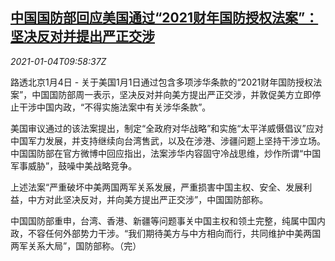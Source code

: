 <!--1609755798000-->
[中国国防部回应美国通过“2021财年国防授权法案”：坚决反对并提出严正交涉](https://cn.reuters.com/article/china-defence-us-bill-0104-idCNKBS2990Y0)
------

<div><i>2021-01-04T09:58:37Z</i></div><p>路透北京1月4日 - 关于美国1月1日通过包含多项涉华条款的“2021财年国防授权法案”，中国国防部周一表示，坚决反对并向美方提出严正交涉，并敦促美方立即停止干涉中国内政，“不得实施法案中有关涉华条款”。</p><p>美国审议通过的该法案提出，制定“全政府对华战略”和实施“太平洋威慑倡议”应对中国军力发展，并支持继续向台湾售武，以及在涉港、涉疆问题上坚持干涉立场。中国国防部在官方微博中回应指出，法案涉华内容固守冷战思维，炒作所谓“中国军事威胁”，鼓噪中美战略竞争。</p><p>上述法案“严重破坏中美两国两军关系发展，严重损害中国主权、安全、发展利益，中方对此坚决反对，并向美方提出严正交涉”，中国国防部称。</p><p>中国国防部重申，台湾、香港、新疆等问题事关中国主权和领土完整，纯属中国内政，不容任何外部势力干涉。“我们期待美方与中方相向而行，共同维护中美两国两军关系大局”，国防部称。（完）</p>
